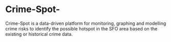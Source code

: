 # Crime-Spot-
Crime-Spot is a data-driven platform for monitoring, graphing and modelling crime risks to identify the possible hotspot  in the SFO area based on the existing or historical crime data.
